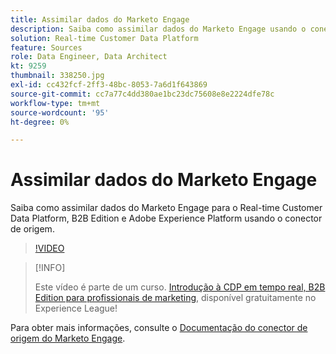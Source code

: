 ```yaml
---
title: Assimilar dados do Marketo Engage
description: Saiba como assimilar dados do Marketo Engage usando o conector de origem.
solution: Real-time Customer Data Platform
feature: Sources
role: Data Engineer, Data Architect
kt: 9259
thumbnail: 338250.jpg
exl-id: cc432fcf-2ff3-48bc-8053-7a6d1f643869
source-git-commit: cc7a77c4dd380ae1bc23dc75608e8e2224dfe78c
workflow-type: tm+mt
source-wordcount: '95'
ht-degree: 0%

---
```


# Assimilar dados do Marketo Engage

Saiba como assimilar dados do Marketo Engage para o Real-time Customer Data Platform, B2B Edition e Adobe Experience Platform usando o conector de origem.

>[!VIDEO](https://video.tv.adobe.com/v/338250?quality=12&learn=on)

>[!INFO]
>
> Este vídeo é parte de um curso. [Introdução à CDP em tempo real, B2B Edition para profissionais de marketing](https://experienceleague.adobe.com/?recommended=ExperiencePlatform-U-1-2021.rtcdp.b2b), disponível gratuitamente no Experience League!

Para obter mais informações, consulte o [Documentação do conector de origem do Marketo Engage](https://experienceleague.adobe.com/docs/experience-platform/sources/connectors/adobe-applications/marketo/marketo.html).
